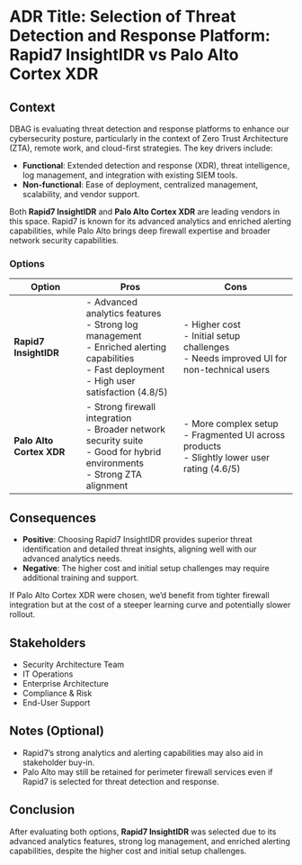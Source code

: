 
# ADR Title: Selection of Threat Detection and Response Platform: Rapid7 InsightIDR vs Palo Alto Cortex XDR

## Context

DBAG is evaluating threat detection and response platforms to enhance our cybersecurity posture, particularly in the context of Zero Trust Architecture (ZTA), remote work, and cloud-first strategies. The key drivers include:

- **Functional**: Extended detection and response (XDR), threat intelligence, log management, and integration with existing SIEM tools.
- **Non-functional**: Ease of deployment, centralized management, scalability, and vendor support.

Both **Rapid7 InsightIDR** and **Palo Alto Cortex XDR** are leading vendors in this space. Rapid7 is known for its advanced analytics and enriched alerting capabilities, while Palo Alto brings deep firewall expertise and broader network security capabilities.

### Options

| Option | Pros | Cons |
|--------|------|------|
| **Rapid7 InsightIDR** | - Advanced analytics features<br>- Strong log management<br>- Enriched alerting capabilities<br>- Fast deployment<br>- High user satisfaction (4.8/5) | - Higher cost<br>- Initial setup challenges<br>- Needs improved UI for non-technical users |
| **Palo Alto Cortex XDR** | - Strong firewall integration<br>- Broader network security suite<br>- Good for hybrid environments<br>- Strong ZTA alignment | - More complex setup<br>- Fragmented UI across products<br>- Slightly lower user rating (4.6/5) |

## Consequences

- **Positive**: Choosing Rapid7 InsightIDR provides superior threat identification and detailed threat insights, aligning well with our advanced analytics needs.
- **Negative**: The higher cost and initial setup challenges may require additional training and support.

If Palo Alto Cortex XDR were chosen, we’d benefit from tighter firewall integration but at the cost of a steeper learning curve and potentially slower rollout.

## Stakeholders

- Security Architecture Team  
- IT Operations  
- Enterprise Architecture  
- Compliance & Risk  
- End-User Support

## Notes (Optional)

- Rapid7’s strong analytics and alerting capabilities may also aid in stakeholder buy-in.
- Palo Alto may still be retained for perimeter firewall services even if Rapid7 is selected for threat detection and response.

## Conclusion

After evaluating both options, **Rapid7 InsightIDR** was selected due to its advanced analytics features, strong log management, and enriched alerting capabilities, despite the higher cost and initial setup challenges.
